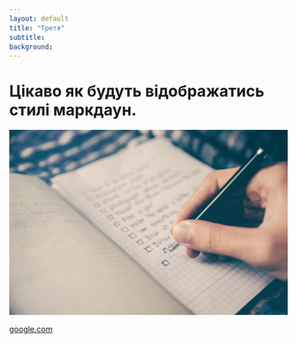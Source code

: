 ```yaml
---
layout: default
title: "Третя"
subtitle: 
background: 
---
```


# Цікаво як будуть відображатись __стилі маркдаун__.

![](/img/bg-post.jpg)

[google.com](https://google.com)
